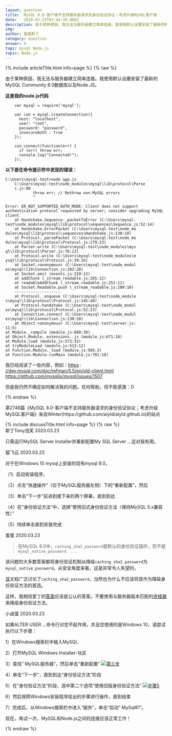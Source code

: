 ```yaml
---
layout: question
title:  MySQL 8.0-客户端不支持服务器请求的身份验证协议；考虑升级MySQL客户端
date:   2020-03-23T03:44:39.000Z
description: 由于某种原因，我无法与服务器建立简单连接。我使用默认设置安装了最新的MySQL Community 8.0数据库以及Node.JS。这是我的node....
img: 
author: 蛋蛋斯丁
category: question
answer: 4
tags: mysql Node.js
topic: Node.js
---
```

<div class="article-root">
  <div class="article">
    {% include articleTitle.html info=page %}
    {% raw %}
    <div class="article-content"><p><font style="vertical-align: inherit;"><font style="vertical-align: inherit;">由于某种原因，我无法与服务器建立简单连接。</font><font style="vertical-align: inherit;">我使用默认设置安装了最新的MySQL Community 8.0数据库以及Node.JS。</font></font></p>

<p><strong><font style="vertical-align: inherit;"><font style="vertical-align: inherit;">这是我的node.js代码</font></font></strong></p>

<pre><code>    var mysql = require('mysql');<font></font>
<font></font>
    var con = mysql.createConnection({<font></font>
      host: "localhost",<font></font>
      user: "root",<font></font>
      password: "password",<font></font>
      insecureAuth : true<font></font>
    });<font></font>
<font></font>
    con.connect(function(err) {<font></font>
      if (err) throw err;<font></font>
      console.log("Connected!");<font></font>
    });<font></font>
</code></pre>

<p><strong><font style="vertical-align: inherit;"><font style="vertical-align: inherit;">以下是在命令提示符中发现的错误：</font></font></strong></p>

<pre><code>C:\Users\mysql-test&gt;node app.js<font></font>
    C:\Users\mysql-test\node_modules\mysql\lib\protocol\Parse<font></font>
    r.js:80<font></font>
            throw err; // Rethrow non-MySQL errors<font></font>
            ^<font></font>
<font></font>
Error: ER_NOT_SUPPORTED_AUTH_MODE: Client does not support authentication protocol requested by server; consider upgrading MySQL client<font></font>
    at Handshake.Sequence._packetToError (C:\Users\mysql-<font></font>
test\node_modules\mysql\lib\protocol\sequences\Sequence.js:52:14)<font></font>
    at Handshake.ErrorPacket (C:\Users\mysql-test\node_mo<font></font>
dules\mysql\lib\protocol\sequences\Handshake.js:130:18)<font></font>
    at Protocol._parsePacket (C:\Users\mysql-test\node_mo<font></font>
dules\mysql\lib\protocol\Protocol.js:279:23)<font></font>
    at Parser.write (C:\Users\mysql-test\node_modules\mys<font></font>
ql\lib\protocol\Parser.js:76:12)<font></font>
    at Protocol.write (C:\Users\mysql-test\node_modules\m<font></font>
ysql\lib\protocol\Protocol.js:39:16)<font></font>
    at Socket.&lt;anonymous&gt; (C:\Users\mysql-test\node_modul<font></font>
es\mysql\lib\Connection.js:103:28)<font></font>
    at Socket.emit (events.js:159:13)<font></font>
    at addChunk (_stream_readable.js:265:12)<font></font>
    at readableAddChunk (_stream_readable.js:252:11)<font></font>
    at Socket.Readable.push (_stream_readable.js:209:10)<font></font>
    --------------------<font></font>
    at Protocol._enqueue (C:\Users\mysql-test\node_module<font></font>
s\mysql\lib\protocol\Protocol.js:145:48)<font></font>
    at Protocol.handshake (C:\Users\mysql-test\node_modul<font></font>
es\mysql\lib\protocol\Protocol.js:52:23)<font></font>
    at Connection.connect (C:\Users\mysql-test\node_modul<font></font>
es\mysql\lib\Connection.js:130:18)<font></font>
    at Object.&lt;anonymous&gt; (C:\Users\mysql-test\server.js:<font></font>
11:5)<font></font>
at Module._compile (module.js:660:30)<font></font>
at Object.Module._extensions..js (module.js:671:10)<font></font>
at Module.load (module.js:573:32)<font></font>
at tryModuleLoad (module.js:513:12)<font></font>
at Function.Module._load (module.js:505:3)<font></font>
at Function.Module.runMain (module.js:701:10)<font></font>
</code></pre>

<p><font style="vertical-align: inherit;"><font style="vertical-align: inherit;">我已经阅读了一些内容，例如：</font></font><a href="https://dev.mysql.com/doc/refman/5.5/en/old-client.html" rel="nofollow noreferrer"><font style="vertical-align: inherit;"><font style="vertical-align: inherit;">https</font></font></a>
<font style="vertical-align: inherit;"><font style="vertical-align: inherit;"> :
 </font><a href="https://dev.mysql.com/doc/refman/5.5/en/old-client.html" rel="nofollow noreferrer"><font style="vertical-align: inherit;">//dev.mysql.com/doc/refman/5.5/en/old-client.html </font></a></font><a href="https://github.com/mysqljs/mysql/issues/1507" rel="nofollow noreferrer"><font style="vertical-align: inherit;"><font style="vertical-align: inherit;">https://github.com/mysqljs/mysql/issues/1507</font></font></a></p>

<p><font style="vertical-align: inherit;"><font style="vertical-align: inherit;">但是我仍然不确定如何解决我的问题。</font><font style="vertical-align: inherit;">任何帮助，将不胜感激：D</font></font></p></div>
    {% endraw %}
  </div>
  <p class="winter_mark">第2746篇《MySQL 8.0-客户端不支持服务器请求的身份验证协议；考虑升级MySQL客户端》来自Winter(https://github.com/aiyld/aiyld.github.io)的站点</p>
  <div class="discuss-wrapper">
    {% include discussTitle.html info=page %}
    {% raw %}
    <div class="discuss-list">
    <div class="discuss-item">
        <div class="discuss-parent">
          <div class="discuss-meta">
            <span class="discuss-user">斯丁Tony泡芙</span>
            <span class="discuss-time">2020.03.23</span>
          </div>
          <div class="discuss-comment"><p><font style="vertical-align: inherit;"><font style="vertical-align: inherit;">只需运行MySQL Server Installer并重新配置My SQL Server ...这对我有用。</font></font></p></div>
        </div></div><div class="discuss-item">
        <div class="discuss-parent">
          <div class="discuss-meta">
            <span class="discuss-user">猿飞云</span>
            <span class="discuss-time">2020.03.23</span>
          </div>
          <div class="discuss-comment"><p><font style="vertical-align: inherit;"><font style="vertical-align: inherit;">对于在Windows 10 mysql上安装的现有mysql 8.0， </font></font></p>

<p><font style="vertical-align: inherit;"><font style="vertical-align: inherit;">（1）启动安装程序， </font></font></p>

<p><font style="vertical-align: inherit;"><font style="vertical-align: inherit;">（2）点击“快速操作”（位于MySQL服务器左侧）下的“重新配置”，然后 </font></font></p>

<p><font style="vertical-align: inherit;"><font style="vertical-align: inherit;">（3）单击“下一步”前进到接下来的两个屏幕，直到到达 </font></font></p>

<p><font style="vertical-align: inherit;"><font style="vertical-align: inherit;">（4）在“身份验证方法”中，选择“使用旧式身份验证方法（保持MySQL 5.x兼容性）”</font></font></p>

<p><font style="vertical-align: inherit;"><font style="vertical-align: inherit;">（5）持续单击直到安装完成</font></font></p></div>
        </div></div><div class="discuss-item">
        <div class="discuss-parent">
          <div class="discuss-meta">
            <span class="discuss-user">蛋蛋</span>
            <span class="discuss-time">2020.03.23</span>
          </div>
          <div class="discuss-comment"><blockquote>
  <p><font style="vertical-align: inherit;"><font style="vertical-align: inherit;">在MySQL 8.0中，</font></font><code>caching_sha2_password</code><font style="vertical-align: inherit;"><font style="vertical-align: inherit;">是默认的身份验证插件，而不是</font></font><code>mysql_native_password. ...</code></p>
</blockquote>

<p><font style="vertical-align: inherit;"><font style="vertical-align: inherit;">该问题的大多数答案都将身份验证机制从降级</font></font><code>caching_sha2_password</code><font style="vertical-align: inherit;"><font style="vertical-align: inherit;">为</font></font><code>mysql_native_password</code><font style="vertical-align: inherit;"><font style="vertical-align: inherit;">。</font><font style="vertical-align: inherit;">从安全角度来看，这是非常令人失望的。</font></font></p>

<p><a href="https://dev.mysql.com/doc/refman/8.0/en/caching-sha2-pluggable-authentication.html" rel="nofollow noreferrer"><font style="vertical-align: inherit;"><font style="vertical-align: inherit;">该</font></font></a><font style="vertical-align: inherit;"><font style="vertical-align: inherit;">文档广泛讨论了</font></font><code>caching_sha2_password</code><font style="vertical-align: inherit;"><font style="vertical-align: inherit;">，当然也为什么不应该将其作为降级身份验证方法的首选。</font></font></p>

<p><font style="vertical-align: inherit;"><font style="vertical-align: inherit;">这样，我相信爱丁的</font></font><a href="https://stackoverflow.com/a/56509065/10637968"><font style="vertical-align: inherit;"><font style="vertical-align: inherit;">答案</font></font></a><font style="vertical-align: inherit;"><font style="vertical-align: inherit;">应该是公认的答案。</font><font style="vertical-align: inherit;">不要使用</font><font style="vertical-align: inherit;">与服务器版本匹配的</font></font><a href="https://dev.mysql.com/doc/dev/connector-nodejs/8.0/" rel="nofollow noreferrer"><font style="vertical-align: inherit;"><font style="vertical-align: inherit;">连接器</font></font></a><font style="vertical-align: inherit;"><font style="vertical-align: inherit;">来</font><font style="vertical-align: inherit;">降级身份验证方法</font><font style="vertical-align: inherit;">。</font></font></p></div>
        </div></div><div class="discuss-item">
        <div class="discuss-parent">
          <div class="discuss-meta">
            <span class="discuss-user">小卤蛋</span>
            <span class="discuss-time">2020.03.23</span>
          </div>
          <div class="discuss-comment"><p><font style="vertical-align: inherit;"><font style="vertical-align: inherit;">如果ALTER USER ...命令行对您不起作用，并且您使用的是Windows 10，请尝试执行以下步骤：</font></font></p>

<p><font style="vertical-align: inherit;"><font style="vertical-align: inherit;">1）在Windows搜索栏中输入MySQL</font></font></p>

<p><font style="vertical-align: inherit;"><font style="vertical-align: inherit;">2）打开MySQL Windows Installer-社区 </font></font></p>

<p><font style="vertical-align: inherit;"><font style="vertical-align: inherit;">3）查找“ MySQL服务器”，然后单击“重新配置”
</font></font><a href="https://i.stack.imgur.com/cGr5g.png" rel="noreferrer"><img src="https://i.stack.imgur.com/cGr5g.png" alt="第三步"></a></p>

<p><font style="vertical-align: inherit;"><font style="vertical-align: inherit;">4）单击“下一步”，直到到达“身份验证方法”阶段</font></font></p>

<p><font style="vertical-align: inherit;"><font style="vertical-align: inherit;">5）在“身份验证方法”阶段，选中第二个选项“使用旧版身份验证方法”
</font></font><a href="https://i.stack.imgur.com/UxTAH.png" rel="noreferrer"><img src="https://i.stack.imgur.com/UxTAH.png" alt="步骤5"></a></p>

<p><font style="vertical-align: inherit;"><font style="vertical-align: inherit;">6）然后按照Windows安装程序给出的步骤进行操作，直到结束 </font></font></p>

<p><font style="vertical-align: inherit;"><font style="vertical-align: inherit;">7）完成后，从Windows搜索栏中进入“服务”，单击“启动” MySql81”。 </font></font></p>

<p><font style="vertical-align: inherit;"><font style="vertical-align: inherit;">现在，再试一次，MySQL和Node.js之间的连接应该正常工作！ </font></font></p></div>
        </div></div>
    </div>
    {% endraw %}
  </div>
<div>
